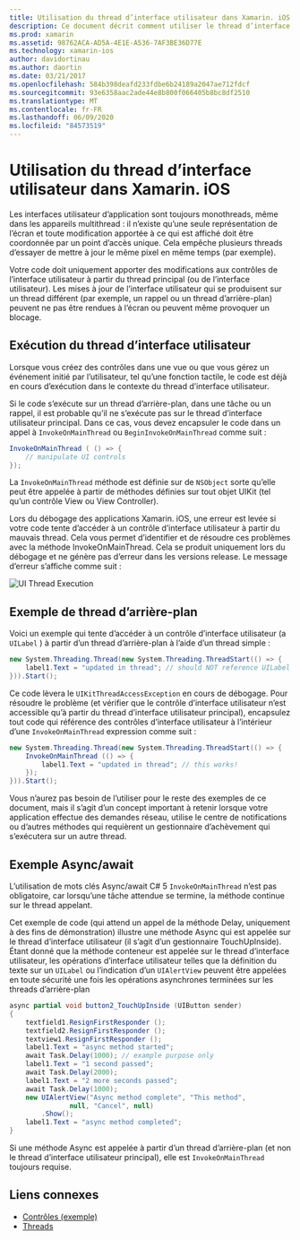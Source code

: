 ```yaml
---
title: Utilisation du thread d’interface utilisateur dans Xamarin. iOS
description: Ce document décrit comment utiliser le thread d’interface utilisateur dans Xamarin. iOS. Il traite de l’exécution des threads d’interface utilisateur, fournit un exemple de thread d’arrière-plan et examine Async/await.
ms.prod: xamarin
ms.assetid: 98762ACA-AD5A-4E1E-A536-7AF3BE36D77E
ms.technology: xamarin-ios
author: davidortinau
ms.author: daortin
ms.date: 03/21/2017
ms.openlocfilehash: 584b398deafd233fdbe6b24189a2047ae712fdcf
ms.sourcegitcommit: 93e6358aac2ade44e8b800f066405b8bc8df2510
ms.translationtype: MT
ms.contentlocale: fr-FR
ms.lasthandoff: 06/09/2020
ms.locfileid: "84573519"
---
```

# <a name="working-with-the-ui-thread-in-xamarinios"></a>Utilisation du thread d’interface utilisateur dans Xamarin. iOS

Les interfaces utilisateur d’application sont toujours monothreads, même dans les appareils multithread : il n’existe qu’une seule représentation de l’écran et toute modification apportée à ce qui est affiché doit être coordonnée par un point d’accès unique. Cela empêche plusieurs threads d’essayer de mettre à jour le même pixel en même temps (par exemple).

Votre code doit uniquement apporter des modifications aux contrôles de l’interface utilisateur à partir du thread principal (ou de l’interface utilisateur). Les mises à jour de l’interface utilisateur qui se produisent sur un thread différent (par exemple, un rappel ou un thread d’arrière-plan) peuvent ne pas être rendues à l’écran ou peuvent même provoquer un blocage.

## <a name="ui-thread-execution"></a>Exécution du thread d’interface utilisateur

Lorsque vous créez des contrôles dans une vue ou que vous gérez un événement initié par l’utilisateur, tel qu’une fonction tactile, le code est déjà en cours d’exécution dans le contexte du thread d’interface utilisateur.

Si le code s’exécute sur un thread d’arrière-plan, dans une tâche ou un rappel, il est probable qu’il ne s’exécute pas sur le thread d’interface utilisateur principal. Dans ce cas, vous devez encapsuler le code dans un appel à `InvokeOnMainThread` ou `BeginInvokeOnMainThread` comme suit :

```csharp
InvokeOnMainThread ( () => {
    // manipulate UI controls
});
```

La `InvokeOnMainThread` méthode est définie sur de `NSObject` sorte qu’elle peut être appelée à partir de méthodes définies sur tout objet UIKit (tel qu’un contrôle View ou View Controller).

Lors du débogage des applications Xamarin. iOS, une erreur est levée si votre code tente d’accéder à un contrôle d’interface utilisateur à partir du mauvais thread. Cela vous permet d’identifier et de résoudre ces problèmes avec la méthode InvokeOnMainThread. Cela se produit uniquement lors du débogage et ne génère pas d’erreur dans les versions release. Le message d’erreur s’affiche comme suit :

 ![](ui-thread-images/image10.png "UI Thread Execution")

 <a name="Background_Thread_Example"></a>

## <a name="background-thread-example"></a>Exemple de thread d’arrière-plan

Voici un exemple qui tente d’accéder à un contrôle d’interface utilisateur (a `UILabel` ) à partir d’un thread d’arrière-plan à l’aide d’un thread simple :

```csharp
new System.Threading.Thread(new System.Threading.ThreadStart(() => {
    label1.Text = "updated in thread"; // should NOT reference UILabel on background thread!
})).Start();
```

Ce code lèvera le `UIKitThreadAccessException` en cours de débogage. Pour résoudre le problème (et vérifier que le contrôle d’interface utilisateur n’est accessible qu’à partir du thread d’interface utilisateur principal), encapsulez tout code qui référence des contrôles d’interface utilisateur à l’intérieur d’une `InvokeOnMainThread` expression comme suit :

```csharp
new System.Threading.Thread(new System.Threading.ThreadStart(() => {
    InvokeOnMainThread (() => {
        label1.Text = "updated in thread"; // this works!
    });
})).Start();
```

Vous n’aurez pas besoin de l’utiliser pour le reste des exemples de ce document, mais il s’agit d’un concept important à retenir lorsque votre application effectue des demandes réseau, utilise le centre de notifications ou d’autres méthodes qui requièrent un gestionnaire d’achèvement qui s’exécutera sur un autre thread.

 <a name="Async_Await_Example"></a>

## <a name="asyncawait-example"></a>Exemple Async/await

L’utilisation de mots clés Async/await C# 5 `InvokeOnMainThread` n’est pas obligatoire, car lorsqu’une tâche attendue se termine, la méthode continue sur le thread appelant.

Cet exemple de code (qui attend un appel de la méthode Delay, uniquement à des fins de démonstration) illustre une méthode Async qui est appelée sur le thread d’interface utilisateur (il s’agit d’un gestionnaire TouchUpInside). Étant donné que la méthode conteneur est appelée sur le thread d’interface utilisateur, les opérations d’interface utilisateur telles que la définition du texte sur un `UILabel` ou l’indication d’un `UIAlertView` peuvent être appelées en toute sécurité une fois les opérations asynchrones terminées sur les threads d’arrière-plan

```csharp
async partial void button2_TouchUpInside (UIButton sender)
{
    textfield1.ResignFirstResponder ();
    textfield2.ResignFirstResponder ();
    textview1.ResignFirstResponder ();
    label1.Text = "async method started";
    await Task.Delay(1000); // example purpose only
    label1.Text = "1 second passed";
    await Task.Delay(2000);
    label1.Text = "2 more seconds passed";
    await Task.Delay(1000);
    new UIAlertView("Async method complete", "This method", 
               null, "Cancel", null)
        .Show();
    label1.Text = "async method completed";
}
```

Si une méthode Async est appelée à partir d’un thread d’arrière-plan (et non le thread d’interface utilisateur principal), elle est `InvokeOnMainThread` toujours requise.

## <a name="related-links"></a>Liens connexes

- [Contrôles (exemple)](https://docs.microsoft.com/samples/xamarin/ios-samples/controls)
- [Threads](~/ios/app-fundamentals/threading.md)

